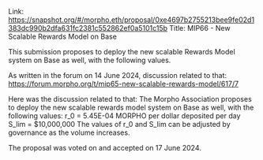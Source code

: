 Link: https://snapshot.org/#/morpho.eth/proposal/0xe4697b2755213bee9fe02d1383dc990b2dfa631fc2381c552862ef0a5101c15b
Title: MIP66 - New Scalable Rewards Model on Base

This submission proposes to deploy the new scalable Rewards Model system on Base as well, with the following values.

As written in the forum on 14 June 2024, discussion related to that: https://forum.morpho.org/t/mip65-new-scalable-rewards-model/617/7

Here was the discussion related to that:
The Morpho Association proposes to deploy the new scalable rewards model system on Base as well, with the following values:
r_0 = 5.45E-04 MORPHO per dollar deposited per day
S_lim = $10,000,000
The values of r_0 and S_lim can be adjusted by governance as the volume increases.

The proposal was voted on and accepted on 17 June 2024.